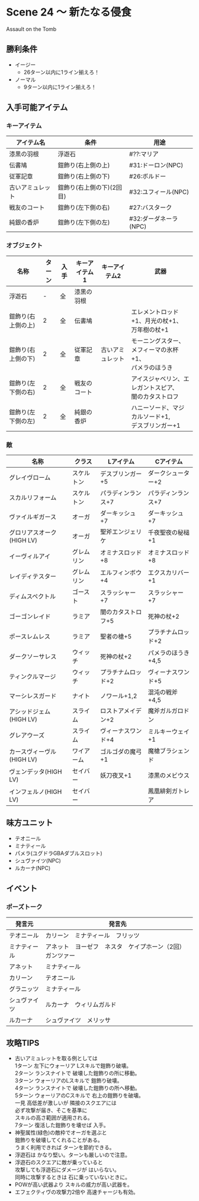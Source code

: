 # Scene 24 ～ 新たなる侵食  

Assault on the Tomb

## 勝利条件 

- イージー
  - 26ターン以内に1ライン揃えろ！
- ノーマル
  - 9ターン以内に1ライン揃えろ！

## 入手可能アイテム 

### キーアイテム

|アイテム名|条件|用途|
|---|---|---|
|漆黒の羽根|浮遊石|#??:マリア|
|伝書鳩|鎧飾り(右上側の上)|#31:ドーロン(NPC)|
|従軍記章|鎧飾り(右上側の下)|#26:ボルドー|
|古いアミュレット|鎧飾り(右上側の下)(2回目)|#32:ユフィール(NPC)|
|戦友のコート|鎧飾り(左下側の右)|#27:バスターク|
|純銀の香炉|鎧飾り(左下側の左)|#32:ダーダネーラ(NPC)|

### オブジェクト

|名称|ターン|入手|キーアイテム1|キーアイテム2|武器|
|---|---|---|---|---|---|
|浮遊石|-|全|漆黒の羽根|||
|鎧飾り(右上側の上)|2|全|伝書鳩||エレメントロッド+1、月光の杖+1、<br />万年樹の杖+1|
|鎧飾り(右上側の下)|2|全|従軍記章|古いアミュレット|モーニングスター、メフィーマの氷杯+1、<br />パメラのほうき|
|鎧飾り(左下側の右)|2|全|戦友のコート||アイスジャベリン、エレガントスピア、<br />闇のカタストロフ|
|鎧飾り(左下側の左)|2|全|純銀の香炉||ハニーソード、マジカルソード+1,<br />デスブリンガー+1|

### 敵

|名称|クラス|Lアイテム|Cアイテム|
|---|---|---|---|
|グレイヴローム|スケルトン|デスブリンガー+5|ダークシューター+2|
|スカルリフォーム|スケルトン|パラディンランス+7|パラディンランス+7|
|ヴァイルギガース|オーガ|ダーキッシュ+7|ダーキッシュ+7|
|グロリアスオーク(HIGH LV)|オーガ|聖斧エンジェリケ|千夜聖夜の秘槌+1|
|イーヴィルアイ|グレムリン|オミナスロッド+8|オミナスロッド+8|
|レイディテスター|グレムリン|エルフィンボウ+4|エクスカリバー+1|
|ディムスペクトル|ゴースト|スラッシャー+7|スラッシャー+7|
|ゴーゴンレイド|ラミア|闇のカタストロフ+5|死神の杖+2|
|ポースレムレス|ラミア|聖者の槍+5|プラチナムロッド+2|
|ダークソーサレス|ウィッチ|死神の杖+2|パメラのほうき+4,5|
|ティンクルマージ|ウィッチ|プラチナムロッド+2|ヴィーナスワンド+5|
|マーシレスガード|ナイト|ノワール+1,2|混沌の戦斧+4,5|
|アシッドジェム(HIGH LV)|スライム|ロストアメイデン+2|魔斧ガルガロドン|
|グレアウーズ|スライム|ヴィーナスワンド+4|ミルキーウェイ+1|
|カースヴィーヴル(HIGH LV)|ワイアーム|ゴルゴダの魔弓+1|魔槍ブラシェンド|
|ヴェンデッタ(HIGH LV)|セイバー|妖刀夜叉+1|漆黒のメビウス|
|インフェルノ(HIGH LV)|セイバー||鳳凰緋剣ガトレア|

## 味方ユニット 

- テオニール
- ミナティール
- パメラ(ユグドラGBAダブルスロット)
- シュヴァイツ(NPC)
- ルカーナ(NPC)

## イベント 

### ポーズトーク

|発言元|発言先|
|---|---|
|テオニール|カリーン　ミナティール　フリッツ|
|ミナティール|アネット　ヨーゼフ　ネスタ　ケイプホーン（2回）　ガンツァー|
|アネット|ミナティール|
|カリーン|テオニール|
|グラニッツ|ミナティール|
|シュヴァイツ|ルカーナ　ウィリムガルド|
|ルカーナ|シュヴァイツ　メリッサ|

## 攻略TIPS 

- 古いアミュレットを取る例としては  
1ターン 左下にウォーリア Lスキルで鎧飾り破壊。  
2ターン ランスナイトで 破壊した鎧飾りの所に移動。  
3ターン ウォーリアのLスキルで 鎧飾り破壊。  
4ターン ランスナイトで 破壊した鎧飾りの所へ移動。  
5ターン ウォーリアのCスキルで 右上の鎧飾りを破壊。  
一見 高低差が激しいが 隣接のスクエアには  
必ず攻撃が届き、そこを基準に<br />スキルの高さ範囲が適用される。  
7ターン 復活した鎧飾りを壊せば 入手。
- 神聖属性(緑色)の敵枠でオーガを選ぶと  
鎧飾りを破壊してくれることがある。  
うまく利用できれば ターンを節約できる。
- 浮遊石は かなり堅い。ターンも厳しいので注意。
- 浮遊石のスクエアに敵が乗っていると  
攻撃しても浮遊石にダメージが はいらない。  
同時に攻撃するときは 石に乗っていないときに。
- POWが高い武器より スキルの威力が高い武器を。
- エフェクティヴの攻撃力2倍や 高速チャージも有効。

